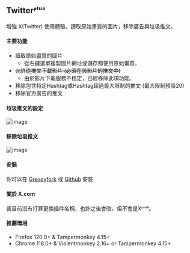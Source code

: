 ## Twitterᴾˡᵘˢ
增強 X(Twitter) 使用體驗。讀取原始畫質的圖片，移除廣告與垃圾推文。

#### 主要功能
* 讀取原始畫質的圖片
  * 從右鍵選單複製圖片網址或儲存都使用原始畫質。
* ~~允許從推文下載影片 (必須在該影片的推文中)~~
  * 由於影片下載服務不穩定，已經移除此項功能。
* 移除包含特定Hashtag或Hashtag超過最大限制的推文 (最大限制預設20)
* 移除官方廣告的推文

#### 垃圾推文的設定
![image](https://i.imgur.com/hYsNBm0.png)

#### 移除垃圾推文
![image](https://i.imgur.com/O4HucPC.jpg)

#### 安裝
你可以在 [Greasyfork](https://greasyfork.org/en/scripts/387969-twitter%E1%B4%BE%CB%A1%E1%B5%98%CB%A2) 或 [Github](https://github.com/Pixmi/twitter-plus) 安裝

#### 關於 X.com
我目前沒有打算更換插件名稱，也許之後會改，但不會是Xᴾˡᵘˢ。

#### 推薦環境
* Firefox 120.0+ & Tampermonkey 4.15+
* Chrome 118.0+ & Violentmonkey 2.16+ or Tampermonkey 4.15+